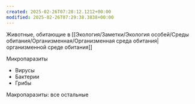 ```yaml
---
created: 2025-02-26T07:28:12.1212+00:00
modified: 2025-02-26T07:29:38.3838+00:00
---
```

Животные, обитающие в [[Экология/Заметки/Экология особей/Среды обитания/Организменная/Организменная среда обитания|организменной среде обитания]]

Микропаразиты
* Вирусы
* Бактерии
* Грибы

Макропаразиты: все остальные
